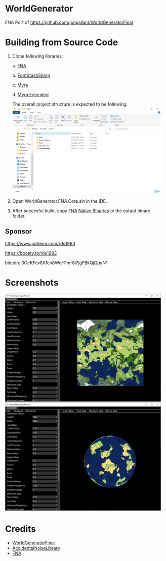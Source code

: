 # WorldGenerator
FNA Port of https://github.com/jongallant/WorldGeneratorFinal

# Building from Source Code
1. Clone following libraries:

   a. [FNA](https://github.com/FNA-XNA/FNA)
   
   b. [FontStashSharp](https://github.com/FontStashSharp/FontStashSharp)
   
   c. [Myra](https://github.com/rds1983/Myra)
   
   d. [Myra.Extended](https://github.com/rds1983/Myra.Extended)
   
   The overall project structure is expected to be following: ![](images/FolderStructure.png)

2. Open WorldGenerator.FNA.Core.sln in the IDE.
3. After succesful build, copy [FNA Native Binaries](https://fna.flibitijibibo.com/archive/fnalibs.tar.bz2) to the output binary folder.

## Sponsor
https://www.patreon.com/rds1983

https://boosty.to/rds1983

bitcoin: 3GeKFcv8X1cn8WqH1mr8i7jgPBkQjQuyN1

# Screenshots
![](images/screenshot.png)
![](images/screenshot2.png)

# Credits
* [WorldGeneratorFinal](https://github.com/jongallant/WorldGeneratorFinal)
* [AccidentalNoiseLibrary](https://github.com/TinkerWorX/AccidentalNoiseLibrary)
* [FNA](https://github.com/FNA-XNA/FNA)
